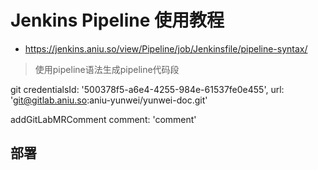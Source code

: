 # Jenkins Pipeline 使用教程

- https://jenkins.aniu.so/view/Pipeline/job/Jenkinsfile/pipeline-syntax/

> 使用pipeline语法生成pipeline代码段

git credentialsId: '500378f5-a6e4-4255-984e-61537fe0e455', url: 'git@gitlab.aniu.so:aniu-yunwei/yunwei-doc.git'

addGitLabMRComment comment: 'comment'

## 部署

